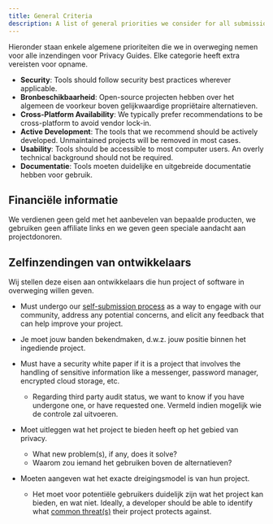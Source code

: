 ```yaml
---
title: General Criteria
description: A list of general priorities we consider for all submissions to Privacy Guides.
---
```


Hieronder staan enkele algemene prioriteiten die we in overweging nemen voor alle inzendingen voor Privacy Guides. Elke categorie heeft extra vereisten voor opname.

- **Security**: Tools should follow security best practices wherever applicable.
- **Bronbeschikbaarheid**: Open-source projecten hebben over het algemeen de voorkeur boven gelijkwaardige propriëtaire alternatieven.
- **Cross-Platform Availability**: We typically prefer recommendations to be cross-platform to avoid vendor lock-in.
- **Active Development**: The tools that we recommend should be actively developed. Unmaintained projects will be removed in most cases.
- **Usability**: Tools should be accessible to most computer users. An overly technical background should not be required.
- **Documentatie**: Tools moeten duidelijke en uitgebreide documentatie hebben voor gebruik.

## Financiële informatie

We verdienen geen geld met het aanbevelen van bepaalde producten, we gebruiken geen affiliate links en we geven geen speciale aandacht aan projectdonoren.

## Zelfinzendingen van ontwikkelaars

Wij stellen deze eisen aan ontwikkelaars die hun project of software in overweging willen geven.

- Must undergo our [self-submission process](https://discuss.privacyguides.net/t/about-the-project-showcase-category/114) as a way to engage with our community, address any potential concerns, and elicit any feedback that can help improve your project.

- Je moet jouw banden bekendmaken, d.w.z. jouw positie binnen het ingediende project.

- Must have a security white paper if it is a project that involves the handling of sensitive information like a messenger, password manager, encrypted cloud storage, etc.
    - Regarding third party audit status, we want to know if you have undergone one, or have requested one. Vermeld indien mogelijk wie de controle zal uitvoeren.

- Moet uitleggen wat het project te bieden heeft op het gebied van privacy.
    - What new problem(s), if any, does it solve?
    - Waarom zou iemand het gebruiken boven de alternatieven?

- Moeten aangeven wat het exacte dreigingsmodel is van hun project.
    - Het moet voor potentiële gebruikers duidelijk zijn wat het project kan bieden, en wat niet. Ideally, a developer should be able to identify what [common threat(s)](../basics/common-threats.md) their project protects against.
